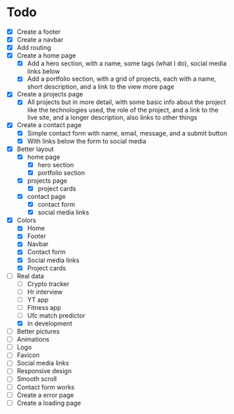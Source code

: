 # Todo
- [x] Create a footer
- [x] Create a navbar
- [x] Add routing
- [x] Create a home page
    - [x] Add a hero section, with a name, some tags (what I do), social media links below
    - [x] Add a portfolio section, with a grid of projects, each with a name, short description, and a link to the view more page
- [x] Create a projects page
    - [x] All projects but in more detail, with some basic info about the project like the technologies used, the role of the project, and a link to the live site, and a longer description, also links to other things
- [x] Create a contact page
    - [x] Simple contact form with name, email, message, and a submit button
    - [x] With links below the form to social media
- [x] Better layout
    - [x] home page
        - [x] hero section
        - [x] portfolio section
    - [x] projects page
        - [x] project cards
    - [x] contact page
        - [x] contact form
        - [x] social media links
- [x] Colors
    - [x] Home
    - [x] Footer
    - [x] Navbar
    - [x] Contact form
    - [x] Social media links
    - [x] Project cards
- [ ] Real data
    - [ ] Crypto tracker
    - [ ] Hr interview
    - [ ] YT app
    - [ ] Fitness app
    - [ ] Ufc match predictor
    - [x] In development
- [ ] Better pictures
- [ ] Animations
- [ ] Logo
- [ ] Favicon
- [ ] Social media links
- [ ] Responsive design
- [ ] Smooth scroll
- [ ] Contact form works 
- [ ] Create a error page
- [ ] Create a loading page